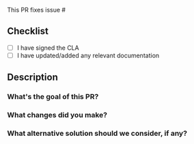 This PR fixes issue #

## Checklist
* [ ] I have signed the CLA
* [ ] I have updated/added any relevant documentation
  
## Description
### What's the goal of this PR?

### What changes did you make?
  
### What alternative solution should we consider, if any?

